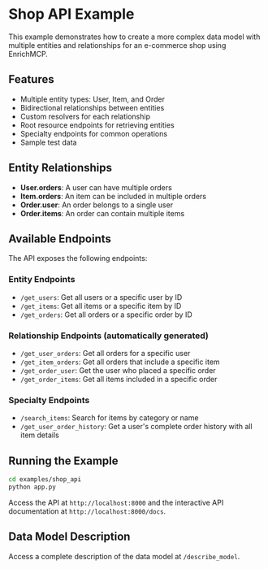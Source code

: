 # Shop API Example

This example demonstrates how to create a more complex data model with multiple entities and relationships for an e-commerce shop using EnrichMCP.

## Features

- Multiple entity types: User, Item, and Order
- Bidirectional relationships between entities
- Custom resolvers for each relationship
- Root resource endpoints for retrieving entities
- Specialty endpoints for common operations
- Sample test data

## Entity Relationships

- **User.orders**: A user can have multiple orders
- **Item.orders**: An item can be included in multiple orders
- **Order.user**: An order belongs to a single user
- **Order.items**: An order can contain multiple items

## Available Endpoints

The API exposes the following endpoints:

### Entity Endpoints

- `/get_users`: Get all users or a specific user by ID
- `/get_items`: Get all items or a specific item by ID
- `/get_orders`: Get all orders or a specific order by ID

### Relationship Endpoints (automatically generated)

- `/get_user_orders`: Get all orders for a specific user
- `/get_item_orders`: Get all orders that include a specific item
- `/get_order_user`: Get the user who placed a specific order
- `/get_order_items`: Get all items included in a specific order

### Specialty Endpoints

- `/search_items`: Search for items by category or name
- `/get_user_order_history`: Get a user's complete order history with all item details

## Running the Example

```bash
cd examples/shop_api
python app.py
```

Access the API at `http://localhost:8000` and the interactive API documentation at `http://localhost:8000/docs`.

## Data Model Description

Access a complete description of the data model at `/describe_model`.
